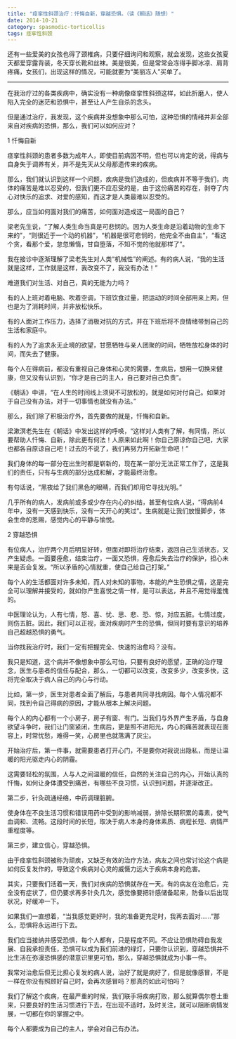 ```yaml
---
title: "痉挛性斜颈治疗：忏悔自新，穿越恐惧。（读《朝话》随想）"
date: 2014-10-21
category: spasmodic-torticollis
tags: 痉挛性斜颈
---
```


还有一些爱美的女孩也得了颈椎病，只要仔细询问和观察，就会发现，这些女孩夏天都爱穿露背装，冬天穿长靴和丝袜。美是很美，但是常常会冻得手脚冰凉、肩背疼痛，女孩们，出现这样的情况，可能就要为“美丽冻人”买单了。

***

在我治疗过的各类疾病中，确实没有一种病像痉挛性斜颈这样，如此折磨人，使人陷入完全的迷茫和恐惧中，甚至让人产生自杀的念头。

但是通过治疗，我发现，这个疾病并没想象中那么可怕，这种恐惧的情绪并非全部来自对疾病的恐惧，那么，我们可以如何应对？

1 忏悔自新

痉挛性斜颈的患者多数为成年人，即使目前病因不明，但也可以肯定的说，得病与自身失于调养有关，并不是先天从父母那遗传来的疾病。

那么，我们就认识到这样一个问题，疾病是我们造成的，但疾病并不等于我们，肉体的痛苦是难以忍受的，但我们更不应忍受的是，由于这份痛苦的存在，剥夺了内心对快乐的追求、对爱的感知，而这才是人类最难以忍受的。

那么，应当如何面对我们的痛苦，如何面对造成这一局面的自己？

梁老先生说，“了解人类生命当真是可悲悯的。因为人类生命是沿着动物的生命下来的”，“则很近于一个动的机器”，“机器是很可悲悯的，他完全不由自主”，“看这个贪，看那个爱，怠忽懒惰，甘自堕落，不知不觉的他就那样了”。

我在接诊中逐渐理解了梁老先生对人类“机械性”的阐述。有的病人说，“我的生活就是这样，工作就是这样，我改变不了，我没有办法！”

难道我们对生活、对自己，真的无能为力吗？

有的人上班对着电脑、吹着空调，下班饮食过量，把运动的时间全部用来上网，但也是为了消耗时间，并非放松快乐。

有的人面对工作压力，选择了消极对抗的方式，并在下班后将不良情绪带到自己的生活和家庭中。

有的人为了追求永无止境的欲望，甘愿牺牲与亲人团聚的时间，牺牲放松身体的时间，而失去了健康。

每个人在得病前，都没有重视自己身体和心灵的需要，生病后，想用一切换来健康，但又没有认识到，“你才是自己的主人，自己要对自己负责”。

《朝话》中讲，“在人生的时间线上须臾不可放松的，就是如何对付自己。如果对于自己没有办法，对于一切事情也就没有办法。”

那么，我们除了积极治疗外，首先要做的就是，忏悔和自新。

梁漱溟老先生在《朝话》中发出这样的呼唤，“这样对人类有了解，有同情，所以要帮助人忏悔、自新，除此更有何法！人原来如此啊！你自己原谅你自己吧，大家也都各自原谅自己吧！过去的不说了，我们再努力开拓新生命吧！”

我们身体的每一部分在出生时都是崭新的，现在某一部分无法正常工作了，这是我们的责任，只有与生病的部分达成和解，才能最终治愈。

有句话说，“黑夜给了我们黑色的眼睛，而我们却用它寻找光明。”

几乎所有的病人，发病前或多或少存在内心的纠结，甚至有位病人说，“得病前4年中，没有一天感到快乐，没有一天开心的笑过”。生病就是让我们放慢脚步，体会生命的恩赐，感觉内心的平静与愉悦。

2 穿越恐惧

有位病人，治疗两个月后明显好转，但面对即将治疗结束，返回自己生活状态，又产生疑虑。一面要痊愈，结束治疗，一面又恐惧，痊愈后失去治疗的保护，担心未来是否会复发。“所以矛盾的心情就重，使自己给自己打架。”

每个人的生活都面对许多未知，而人对未知的事物，本能的产生恐惧之情，这是完全可以理解并接受的，就如你产生喜悦之情一样，是可以表达，并且不用觉得羞愧的。

中医理论认为，人有七情，怒、喜、忧、思、悲、恐、惊，对应五脏。七情过度，则伤五脏。因此，我们可以正视，面对疾病时产生的恐惧，但同时要有意识的培养自己超越恐惧的勇气。

当你找我治疗时，我们一定有把握完全、快速的治愈吗？没有。

我只是知道，这个病并不像想象中那么可怕，只要有良好的愿望，正确的治疗理念，医生与患者的信任与配合，那么，一切都可以改变，改变多少，改变多快，这将完全取决于病人自己的内心与行动。

比如，第一步，医生对患者全面了解后，与患者共同寻找病因。每个人情况都不同，找到令自己得病的原因，才能从根本上解决问题。

每个人的内心都有一个小房子，房子有窗、有门。当我们与外界产生矛盾，与自身欲望斗争时，我们让门窗紧闭，生病后，更是照不进阳光，内心的痛苦就表现在面容上，时常忧愁，难得一笑，心房里也就落满了灰尘。

开始治疗后，第一件事，就需要患者打开心门，不是要你对我说出隐私，而是让温暖的阳光驱走内心的阴霾。

这需要轻松的氛围，人与人之间温暖的信任，自然的关注自己的内心，开始认真的忏悔，如何让身体遭受到痛苦，有哪些不良习惯，认识到问题，并逐渐改正。

第二步，针灸疏通经络，中药调理脏腑。

使身体在不良生活习惯和错误用药中受到的影响减弱，排除长期积累的毒素，使气血调和、流畅。这段时间的长短，取决于病人本身的身体素质、病程长短、病情严重程度等。

第三步，建立信心，穿越恐惧。

由于痉挛性斜颈被称为顽疾，又缺乏有效的治疗方法，病友之间也常讨论这个病是如何反复发作的，导致这个疾病对心灵的威慑力远大于疾病本身的危害。

其实，只要我们活着一天，我们对疾病的恐惧就存在一天。有的病友在治愈后，完全没有症状了，但仍要求再多针灸几次，感觉像要把针感储备起来，防备以后出现状况，好缓冲一下。

如果我们一直想着，“当我感觉更好时，我的准备更充足时，我再去面对……”那么，恐惧将永远进行下去。

我们应当接纳并感受恐惧，每个人都有，只是程度不同。不应让恐惧防碍自我发展、自我承担责任，恐惧可以成为我们前进的绿灯，只要你认识到，穿越恐惧并不比生活在弥漫恐惧感的潜意识里更可怕，那么，穿越恐惧就成为小事一件。

我常对治愈后但无比担心复发的病人说，治好了就是病好了，但是就像感冒，不是一样在你没有照顾好自己时，会再次感冒吗？那真的如此可怕吗？

我们了解这个疾病，在最严重的时候，我们联手将疾病打败，那么就算偶尔卷土重来，只要良好的生活习惯进行下去，在出现不适时，及时关注，就可以阻断病情发展，一切都在你的掌握之中。

每个人都要成为自己的主人，学会对自己有办法。
